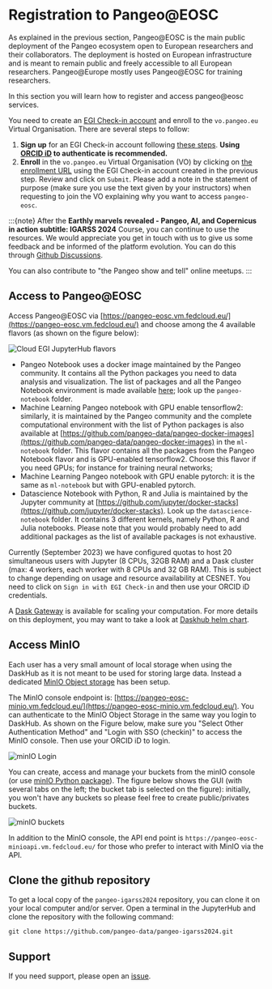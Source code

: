 
# Registration to Pangeo@EOSC

As explained in the previous section, Pangeo@EOSC is the main public deployment of the Pangeo ecosystem open to European researchers and their collaborators.
The deployment is hosted on European infrastructure and is meant to remain public and freely accessible to all European researchers. Pangeo@Europe mostly uses Pangeo@EOSC for training researchers.

In this section you will learn how to register and access pangeo@eosc services.

You need to create an [EGI Check-in account](https://www.egi.eu/service/check-in/) and enroll to the `vo.pangeo.eu` Virtual Organisation. There are several steps to follow:

1. **Sign up** for an EGI Check-in account following [these steps](https://docs.egi.eu/users/aai/check-in/signup/). **Using [ORCID iD](https://orcid.org/) to authenticate is recommended.**
2. **Enroll** in the `vo.pangeo.eu` Virtual Organisation (VO) by clicking on [the enrollment URL](https://aai.egi.eu/registry/co_petitions/start/coef:386) using the EGI Check-in account created in the previous step. Review and click on `Submit`. Please add a note in the statement of purpose (make sure you use the text given by your instructors) when requesting to join the VO explaining why you want to access `pangeo-eosc`.

:::{note}
After the **Earthly marvels revealed - Pangeo, AI, and Copernicus in action
subtitle: IGARSS 2024** Course, you can continue to use the resources.
We would appreciate you get in touch with us to give us some feedback and be informed of the platform evolution. You can do this through [Github Discussions](https://github.com/pangeo-data/pangeo-eosc/discussions).

You can also contribute to "the Pangeo show and tell" online meetups.
:::

## Access to Pangeo@EOSC

Access Pangeo@EOSC via [https://pangeo-eosc.vm.fedcloud.eu/](https://pangeo-eosc.vm.fedcloud.eu/) and choose among the 4 available flavors (as shown on the figure below):

![Cloud EGI JupyterHub flavors](../images/flavors.png)

- Pangeo Notebook uses a docker image maintained by the Pangeo community. It contains all the Python packages you need to data analysis and visualization. The list of packages and all the Pangeo Notebook environment is made available [here](https://github.com/pangeo-data/pangeo-docker-images); look up the `pangeo-notebook` folder. 
- Machine Learning Pangeo notebook with GPU enable tensorflow2: similarly, it is maintained by the Pangeo community and the complete computational environment with the list of Python packages is also available at [https://github.com/pangeo-data/pangeo-docker-images](https://github.com/pangeo-data/pangeo-docker-images) in the `ml-notebook` folder. This flavor contains all the packages from the Pangeo Notebook flavor and is GPU-enabled tensorflow2. Choose this flavor if you need GPUs; for instance for training neural networks;
- Machine Learning Pangeo notebook with GPU enable pytorch: it is the same as `ml-notebook` but with GPU-enabled pytorch.
- Datascience Notebook with Python, R and Julia is maintained by the Jupyter community at [https://github.com/jupyter/docker-stacks](https://github.com/jupyter/docker-stacks). Look up the `datascience-notebook` folder. It contains 3 different kernels, namely Python, R and Julia notebooks. Please note that you would probably need to add additional packages as the list of available packages is not exhaustive.

Currently (September 2023) we have configured quotas to host 20 simultaneous users with Jupyter (8 CPUs, 32GB RAM) and a Dask cluster (max: 4 workers, each worker with 8 CPUs and 32 GB RAM). This is subject to change depending on usage and resource availability at CESNET.
You need to click on `Sign in with EGI Check-in` and then use your ORCID iD credentials.

A [Dask Gateway](https://gateway.dask.org/) is available for scaling your computation. For more details on this deployment, you may want to take a look at [Daskhub helm chart](https://github.com/dask/helm-chart/tree/main/daskhub).

## Access MinIO

Each user has a very small amount of local storage when using the DaskHub as it is not meant to be used for storing large data.  Instead a dedicated [MinIO Object storage](https://min.io) has been setup.

The MinIO console endpoint is: [https://pangeo-eosc-minio.vm.fedcloud.eu/](https://pangeo-eosc-minio.vm.fedcloud.eu/). You can authenticate to the MinIO Object Storage in the same way you login to DaskHub. As shown on the Figure below, make sure you "Select Other Authentication Method" and "Login with SSO (checkin)" to access the MinIO console. Then use your ORCID iD to login.

![minIO Login](../images/minIO_login.png)

You can create, access and manage your buckets from the minIO console (or use [minIO Python package](https://min.io/docs/minio/linux/developers/python/minio-py.html)). The figure below shows the GUI (with several tabs on the left; the bucket tab is selected on the figure): initially, you won't have any buckets so please feel free to create public/privates buckets.

![minIO buckets](../images/minIO_buckets.png)

In addition to the MinIO console, the API end point is `https://pangeo-eosc-minioapi.vm.fedcloud.eu/` for those who prefer to interact with MinIO via the API.

## Clone the github repository

To get a local copy of the `pangeo-igarss2024` repository, you can clone it on your local computer and/or server. Open a terminal in the JupyterHub and clone the repository with the following command:

```
git clone https://github.com/pangeo-data/pangeo-igarss2024.git
```

## Support

If you need support, please open an [issue](https://github.com/pangeo-data/pangeo-igarss2024/issues).
